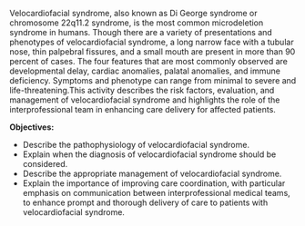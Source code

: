 Velocardiofacial syndrome, also known as Di George syndrome or chromosome 22q11.2 syndrome, is the most common microdeletion syndrome in humans. Though there are a variety of presentations and phenotypes of velocardiofacial syndrome, a long narrow face with a tubular nose, thin palpebral fissures, and a small mouth are present in more than 90 percent of cases. The four features that are most commonly observed are developmental delay, cardiac anomalies, palatal anomalies, and immune deficiency. Symptoms and phenotype can range from minimal to severe and life-threatening.This activity describes the risk factors, evaluation, and management of velocardiofacial syndrome and highlights the role of the interprofessional team in enhancing care delivery for affected patients.

**Objectives:**
- Describe the pathophysiology of velocardiofacial syndrome.
- Explain when the diagnosis of velocardiofacial syndrome should be considered.
- Describe the appropriate management of velocardiofacial syndrome.
- Explain the importance of improving care coordination, with particular emphasis on communication between interprofessional medical teams, to enhance prompt and thorough delivery of care to patients with velocardiofacial syndrome.